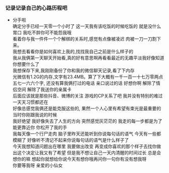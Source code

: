 ### 记录记录自己的心路历程吧

 *  分手啦  
    确定分手已经一天零一个小时了 这一天我有该吃饭的时候吃饭的 就是没什么胃口 我吃不胖你可不能怨我哦   
    看着你与我一件件一个个解绑的关系时,感觉有点像被凌迟 肉被一刀一刀割下来。  
    我想去看看你是如何喜欢上我的,找找我自己之前是什么样子的  
    我从我俩第一天聊天开始看,真的好有意思啊再看看最近的无趣平淡我好像知道你想要什么了  
    我想保存下来,我刚刚备份了你和我的微信聊天记录,看了下内存  
    光微信有1.2G的内存,文字有23.4MB。算了下大概有一千一百一十七万零两点五七一六六个字,
    还没有算我俩打过的电话 亲口说过的话 好想你啊 解除了情侣空间 解除了我送你的亲属卡  
    后面应该就是那些抖音、微博的关注 游戏的CP关系了吧  我并没有特别的难过 一天天习惯都还在  
    好像总感觉我俩还是能克服这些的, 果然一个人心里有希望有束光是最重要的 当时你刚跟我说的时候  
    我好绝望 我好像失去了人生的方向 突然感觉灰茫茫的 我走的每一步都是为了能更靠近你 你松开了我的手  
    我每天像一个行尸走肉 脑子里昨天还能听到你说每句话的语气  今天有一些都模糊了 好像听不清记不起来你说每句话的语气是什么样子了  
    今天我想知道问题出在哪里 我要做出改变 再变成你喜欢的那个样子去找你做出这个决定让我又有了希望
    但是我不想让自己一天内清醒的时间过长 总是会想你的嘛 想起你就想给你说今天有想你哦再问你一句你有没有想我呀  
    你要等我呀 亲爱的小仙女

